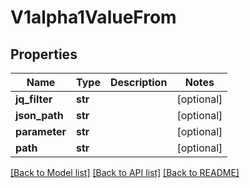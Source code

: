 # V1alpha1ValueFrom

## Properties
Name | Type | Description | Notes
------------ | ------------- | ------------- | -------------
**jq_filter** | **str** |  | [optional] 
**json_path** | **str** |  | [optional] 
**parameter** | **str** |  | [optional] 
**path** | **str** |  | [optional] 

[[Back to Model list]](../README.md#documentation-for-models) [[Back to API list]](../README.md#documentation-for-api-endpoints) [[Back to README]](../README.md)


